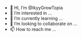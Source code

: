 - 👋 Hi, I’m @IkyyGrowTopia
- 👀 I’m interested in ...
- 🌱 I’m currently learning ...
- 💞️ I’m looking to collaborate on ...
- 📫 How to reach me ...

<!---
IkyyGrowTopia/IkyyGrowTopia is a ✨ special ✨ repository because its `README.md` (this file) appears on your GitHub profile.
You can click the Preview link to take a look at your changes.
--->
